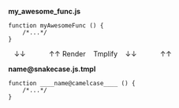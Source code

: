 
**my_awesome_func.js**
```
function myAwesomeFunc () {
    /*...*/
}
```

&nbsp;&nbsp;   &darr;&darr;   &nbsp;&nbsp;&nbsp;&nbsp;&nbsp;&nbsp;&nbsp;&nbsp;&nbsp;&nbsp;   &uarr;&uarr;
Render  &nbsp;&nbsp;  Tmplify
&nbsp;&nbsp;   &darr;&darr;   &nbsp;&nbsp;&nbsp;&nbsp;&nbsp;&nbsp;&nbsp;&nbsp;&nbsp;&nbsp;   &uarr;&uarr;

**____name<span></span>@snakecase____.js.tmpl**

```
function ____name@camelcase____ () {
    /*...*/
}
```
